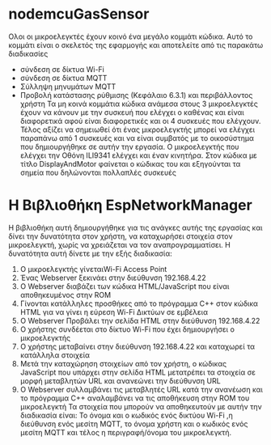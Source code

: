 # nodemcuGasSensor
 Ολοι οι μικροελεγκτές  έχουν κοινό ένα μεγάλο κομμάτι κώδικα. Αυτό το κομμάτι είναι ο σκελετός της εφαρμογής και αποτελείτε από τις παρακάτω διαδικασίες
*	σύνδεση σε δίκτυα Wi-Fi
*	σύνδεση σε δίκτυα MQTT
*	Σύλληψη μηνυμάτων MQTT
*	Προβολή κατάστασης ρύθμισης (Κεφάλαιο 6.3.1) και περιβάλλοντος χρήστη
Τα μη κοινά κομμάτια κώδικα ανάμεσα στους 3 μικροελεγκτές έχουν να κάνουν με την συσκευή που ελέγχει ο καθένας και είναι διαφορετικά αφού είναι διαφορετικές και οι 4 συσκευές που ελέγχουν. Τέλος αξίζει να σημειωθεί ότι ένας μικροελεγκτής μπορεί να ελέγχει παραπάνω από 1 συσκευές και να είναι συμβατός με το οικοσύστημα που δημιουργήθηκε σε αυτήν την εργασία. Ο μικροελεγκτής που ελέγχει την Οθόνη ILI9341 ελέγχει και έναν κινητήρα. Στον κώδικα με τίτλο DisplayAndMotor φαίνεται ο κώδικας του και εξηγούνται τα σημεία που δηλώνονται πολλαπλές συσκευές
# H Βιβλιοθήκη EspNetworkManager 
Η βιβλιοθήκη αυτή δημιουργήθηκε για τις ανάγκες αυτής της εργασίας και δίνει την δυνατότητα στον χρήστη, να καταχωρήσει στοιχεία στον μικροελεγκτή, χωρίς να χρειάζεται να τον αναπρογραμματίσει. Η δυνατότητα αυτή δίνετε με την εξής διαδικασία:
1.	Ο μικροελεγκτής γίνεταιWi-Fi Access Point
2.	Ένας Webserver ξεκινάει στην διεύθυνση 192.168.4.22
3.	Ο Webserver διαβάζει των κώδικα HTML/JavaScript που είναι αποθηκευμένος στην ROM
4.	Γίνονται κατάλληλες προσθήκες από το πρόγραμμα C++ στον κώδικα HTML για να γίνει η εύρεση Wi-Fi Δικτύων σε εμβέλεια 
5.	Ο Webserver Προβάλει την σελίδα HTML στην διεύθυνση 192.168.4.22
6.	Ο χρήστης συνδέεται στο δίκτυο Wi-Fi που έχει δημιουργήσει ο μικροελεγκτής
7.	Ο χρήστης μεταβαίνει στην διεύθυνση 192.168.4.22 και καταχωρεί τα κατάλληλα στοιχεία
8.	Μετά την καταχώρηση στοιχείων από τον χρήστη, ο κώδικας JavaScript που υπάρχει στην σελίδα HTML μετατρέπει τα στοιχεία σε μορφή μεταβλητών URL  και ανανεώνει την διεύθυνση URL
9.	O Webserver συλλαμβάνει τις μεταβλητές URL κατά την ανανέωση και το πρόγραμμα C++ αναλαμβάνει να τις αποθήκευση στην ROM του μικροελεγκτή
Τα στοιχεία που μπορούν να αποθηκευτούν με αυτήν την διαδικασία είναι: Το όνομα  και ο κωδικός ενός δικτύου Wi-Fi ,η διεύθυνση ενός μεσίτη MQTT, το όνομα χρήστη και ο κωδικός ενός μεσίτη MQTT και τέλος η περιγραφή/όνομα του μικροελεγκτή.
